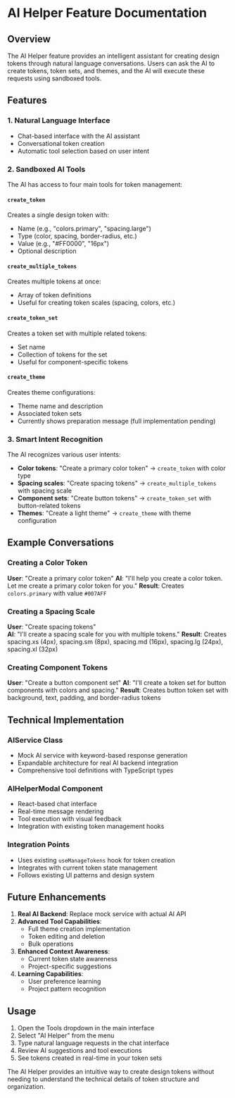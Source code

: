# AI Helper Feature Documentation

## Overview

The AI Helper feature provides an intelligent assistant for creating design tokens through natural language conversations. Users can ask the AI to create tokens, token sets, and themes, and the AI will execute these requests using sandboxed tools.

## Features

### 1. Natural Language Interface
- Chat-based interface with the AI assistant
- Conversational token creation
- Automatic tool selection based on user intent

### 2. Sandboxed AI Tools
The AI has access to four main tools for token management:

#### `create_token`
Creates a single design token with:
- Name (e.g., "colors.primary", "spacing.large")
- Type (color, spacing, border-radius, etc.)
- Value (e.g., "#FF0000", "16px")
- Optional description

#### `create_multiple_tokens`  
Creates multiple tokens at once:
- Array of token definitions
- Useful for creating token scales (spacing, colors, etc.)

#### `create_token_set`
Creates a token set with multiple related tokens:
- Set name
- Collection of tokens for the set
- Useful for component-specific tokens

#### `create_theme`
Creates theme configurations:
- Theme name and description
- Associated token sets
- Currently shows preparation message (full implementation pending)

### 3. Smart Intent Recognition
The AI recognizes various user intents:

- **Color tokens**: "Create a primary color token" → `create_token` with color type
- **Spacing scales**: "Create spacing tokens" → `create_multiple_tokens` with spacing scale
- **Component sets**: "Create button tokens" → `create_token_set` with button-related tokens
- **Themes**: "Create a light theme" → `create_theme` with theme configuration

## Example Conversations

### Creating a Color Token
**User**: "Create a primary color token"
**AI**: "I'll help you create a color token. Let me create a primary color token for you."
**Result**: Creates `colors.primary` with value `#007AFF`

### Creating a Spacing Scale
**User**: "Create spacing tokens"  
**AI**: "I'll create a spacing scale for you with multiple tokens."
**Result**: Creates spacing.xs (4px), spacing.sm (8px), spacing.md (16px), spacing.lg (24px), spacing.xl (32px)

### Creating Component Tokens
**User**: "Create a button component set"
**AI**: "I'll create a token set for button components with colors and spacing."
**Result**: Creates button token set with background, text, padding, and border-radius tokens

## Technical Implementation

### AIService Class
- Mock AI service with keyword-based response generation
- Expandable architecture for real AI backend integration
- Comprehensive tool definitions with TypeScript types

### AIHelperModal Component
- React-based chat interface
- Real-time message rendering
- Tool execution with visual feedback
- Integration with existing token management hooks

### Integration Points
- Uses existing `useManageTokens` hook for token creation
- Integrates with current token state management
- Follows existing UI patterns and design system

## Future Enhancements

1. **Real AI Backend**: Replace mock service with actual AI API
2. **Advanced Tool Capabilities**: 
   - Full theme creation implementation
   - Token editing and deletion
   - Bulk operations
3. **Enhanced Context Awareness**: 
   - Current token state awareness
   - Project-specific suggestions
4. **Learning Capabilities**: 
   - User preference learning
   - Project pattern recognition

## Usage

1. Open the Tools dropdown in the main interface
2. Select "AI Helper" from the menu
3. Type natural language requests in the chat interface
4. Review AI suggestions and tool executions
5. See tokens created in real-time in your token sets

The AI Helper provides an intuitive way to create design tokens without needing to understand the technical details of token structure and organization.
